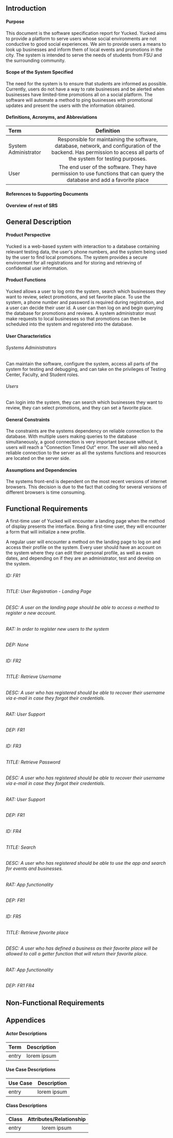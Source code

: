 ## Introduction
#### Purpose
This document is the software specification report for Yucked. Yucked aims to provide a platform to serve users whose social environments are not conductive to good social experiences. We aim to provide users a means to look up businesses and inform them of local events and promotions in the city. The system is intended to serve the needs of students from FSU and the surrounding community.
#### Scope of the System Specified
The need for the system is to ensure that students are informed as possible. Currently, users do not have a way to rate businesses and be alerted when businesses have limited-time promotions all on a social platform. The software will automate a method to ping businesses with promotional updates and present the users with the information obtained.
#### Definitions, Acronyms, and Abbreviations
| Term | Definition |
|:--------|:-------:|
| System Administrator | Responsible for maintaining the software, database, network, and configuration of the backend. Has permission to access all parts of the system for testing purposes.|
| User | The end user of the software. They have permission to use functions that can query the database and add a favorite place |
#### References to Supporting Documents
#### Overview of rest of SRS
## General Description
#### Product Perspective
Yucked is a web-based system with interaction to a database containing relevant testing data, the user's phone numbers, and the system being used by the user to find local promotions. The system provides a secure environment for all registrations and for storing and retrieving of confidential user information.
#### Product Functions
Yucked allows a user to log onto the system, search which businesses they want to review, select promotions, and set favorite place. To use the system, a phone number and password is required during registration, and a user can decide their user id. A user can then log on and begin querying the database for promotions and reviews. A system administrator must make requests to local businesses so that promotions can then be scheduled into the system and registered into the database.
#### User Characteristics
###### Systems Administrators
Can maintain the software, configure the system, access all parts of the system for testing and debugging, and can take on the privileges of Testing Center, Faculty, and Student roles.
###### Users
Can login into the system, they can search which businesses they want to review, they can select promotions, and they can set a favorite place.
#### General Constraints
The constraints are the systems dependency on reliable connection to the database. With multiple users making queries to the database simultaneously, a good connection is very important because without it, users will reach a "Connection Timed Out" error. The user will also need a reliable connection to the server as all the systems functions and resources are located on the server side.
#### Assumptions and Dependencies
The systems front-end is dependent on the most recent versions of internet browsers. This decision is due to the fact that coding for several versions of different browsers is time consuming.
## Functional Requirements
A first-time user of Yucked will encounter a landing page when the method of display presents the interface. Being a first-time user, they will encounter a form that will initialize a new profile.

A regular user will encounter a method on the landing page to log on and access their profile on the system. Every user should have an account on the system where they can edit their personal profile, as well as exam dates, and depending on if they are an administrator, test and develop on the system.

###### ID: FR1
###### TITLE: User Registration - Landing Page
###### DESC: A user on the landing page should be able to access a method to register a new account.
###### RAT: In order to register new users to the system
###### DEP: None


###### ID: FR2
###### TITLE: Retrieve Username
###### DESC: A user who has registered should be able to recover their username via e-mail in case they forgot their credentials.
###### RAT: User Support
###### DEP: FR1


###### ID: FR3
###### TITLE: Retrieve Password
###### DESC: A user who has registered should be able to recover their username via e-mail in case they forgot their credentials.
###### RAT: User Support
###### DEP: FR1

###### ID: FR4
###### TITLE: Search
###### DESC: A user who has registered should be able to use the app and search for events and businesses.
###### RAT: App functionality
###### DEP: FR1

###### ID: FR5
###### TITLE: Retrieve favorite place
###### DESC: A user who has defined a business as their favorite place will be allowed to call a getter function that will return their favorite place.
###### RAT: App functionality
###### DEP: FR1 FR4


## Non-Functional Requirements
## Appendices
#### Actor Descriptions

| Term | Description |
|:--------|:-------:|
| entry | lorem ipsum|

#### Use Case Descriptions

| Use Case | Description |
|:--------|:-------:|
| entry | lorem ipsum|

#### Class Descriptions

| Class | Attributes/Relationship |
|:--------|:-------:|
| entry | lorem ipsum|
